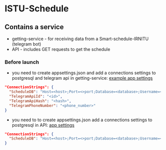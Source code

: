 # ISTU-Schedule

## Contains a service
* getting-service - for receiving data from a Smart-schedule-IRNITU (telegram bot)
* API - includes GET requests to get the schedule

### Before launch
- you need to create appsettings.json and add a connections settings to postgresql and telegram api in getting-service: [example app settings](getting-service/appsettings.json.example)
```json
"ConnectionStrings": {
  "ScheduleDB": "Host=<host>;Port=<>port;Database=<database>;Username=<user>;Password=<password>",
  "TelegramApiId": "<id>",
  "TelegramApiHash": "<hash>",
  "TelegramPhoneNumber": "<phone_number>"
}
```
- you need to to create appsettings.json add a connections settings to postgresql in API: [app settings](API/appsettings.json.example)
```json
"ConnectionStrings": {
  "ScheduleDB": "Host=<host>;Port=<>port;Database=<database>;Username=<user>;Password=<password>",
}
```